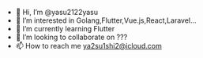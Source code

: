 - 👋 Hi, I’m @yasu2122yasu
- 👀 I’m interested in Golang,Flutter,Vue.js,React,Laravel...
- 🌱 I’m currently learning Flutter
- 💞️ I’m looking to collaborate on ???
- 📫 How to reach me ya2su1shi2@icloud.com

<!---
yasu2122yasu/yasu2122yasu is a ✨ special ✨ repository because its `README.md` (this file) appears on your GitHub profile.
You can click the Preview link to take a look at your changes.
--->

